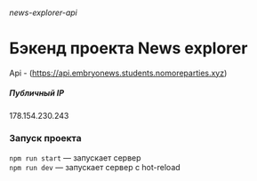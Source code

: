 ###### news-explorer-api

# Бэкенд проекта News explorer

Api - (https://api.embryonews.students.nomoreparties.xyz)

##### Публичный IP
178.154.230.243

### Запуск проекта
`npm run start` — запускает сервер   
`npm run dev` — запускает сервер с hot-reload
